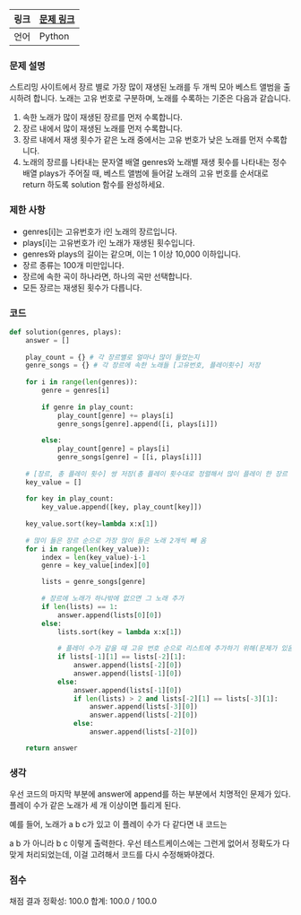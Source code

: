 |링크|[문제 링크](https://programmers.co.kr/learn/courses/30/lessons/42579?language=python3#https://programmers.co.kr/learn/courses/30/lessons/42577?language=python3)|
|----|-----|
|언어|Python|

### 문제 설명

스트리밍 사이트에서 장르 별로 가장 많이 재생된 노래를 두 개씩 모아 베스트 앨범을 출시하려 합니다. 노래는 고유 번호로 구분하며, 노래를 수록하는 기준은 다음과 같습니다.

1. 속한 노래가 많이 재생된 장르를 먼저 수록합니다.
2. 장르 내에서 많이 재생된 노래를 먼저 수록합니다.
3. 장르 내에서 재생 횟수가 같은 노래 중에서는 고유 번호가 낮은 노래를 먼저 수록합니다.
4. 노래의 장르를 나타내는 문자열 배열 genres와 노래별 재생 횟수를 나타내는 정수 배열 plays가 주어질 때, 베스트 앨범에 들어갈 노래의 고유 번호를 순서대로 return 하도록 solution 함수를 완성하세요.

### 제한 사항

* genres[i]는 고유번호가 i인 노래의 장르입니다.
* plays[i]는 고유번호가 i인 노래가 재생된 횟수입니다.
* genres와 plays의 길이는 같으며, 이는 1 이상 10,000 이하입니다.
* 장르 종류는 100개 미만입니다.
* 장르에 속한 곡이 하나라면, 하나의 곡만 선택합니다.
* 모든 장르는 재생된 횟수가 다릅니다.

### 코드

```python
def solution(genres, plays):
    answer = []
    
    play_count = {} # 각 장르별로 얼마나 많이 들었는지
    genre_songs = {} # 각 장르에 속한 노래들 [고유번호, 플레이횟수] 저장
        
    for i in range(len(genres)):
        genre = genres[i]
        
        if genre in play_count:
            play_count[genre] += plays[i]
            genre_songs[genre].append([i, plays[i]])
            
        else:
            play_count[genre] = plays[i]
            genre_songs[genre] = [[i, plays[i]]]
            
    # [장르, 총 플레이 횟수] 쌍 저장(총 플레이 횟수대로 정렬해서 많이 플레이 한 장르 순으로 노래를 빼오기 위해)
    key_value = []
    
    for key in play_count:
        key_value.append([key, play_count[key]])
    
    key_value.sort(key=lambda x:x[1])
    
    # 많이 들은 장르 순으로 가장 많이 들은 노래 2개씩 빼 옴
    for i in range(len(key_value)):
        index = len(key_value)-i-1
        genre = key_value[index][0]

        lists = genre_songs[genre]
        
        # 장르에 노래가 하나밖에 없으면 그 노래 추가
        if len(lists) == 1:
            answer.append(lists[0][0])
        else:
            lists.sort(key = lambda x:x[1])
            
            # 플레이 수가 같을 때 고유 번호 순으로 리스트에 추가하기 위해(문제가 있음)
            if lists[-1][1] == lists[-2][1]:
                answer.append(lists[-2][0])
                answer.append(lists[-1][0])
            else:
                answer.append(lists[-1][0])
                if len(lists) > 2 and lists[-2][1] == lists[-3][1]:
                    answer.append(lists[-3][0])
                    answer.append(lists[-2][0])
                else:
                    answer.append(lists[-2][0])

    return answer
```

### 생각

우선 코드의 마지막 부분에 answer에 append를 하는 부분에서 치명적인 문제가 있다. 플레이 수가 같은 노래가 세 개 이상이면 틀리게 된다.

예를 들어, 노래가 a b c가 있고 이 플레이 수가 다 같다면 내 코드는

a b 가 아니라 b c 이렇게 출력한다. 우선 테스트케이스에는 그런게 없어서 정확도가 다 맞게 처리되었는데, 이걸 고려해서 코드를 다시 수정해봐야겠다.

### 점수

채점 결과
정확성: 100.0
합계: 100.0 / 100.0
